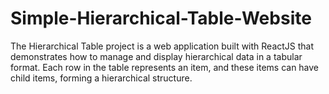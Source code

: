 # Simple-Hierarchical-Table-Website
The Hierarchical Table project is a web application built with ReactJS that demonstrates how to manage and display hierarchical data in a tabular format. Each row in the table represents an item, and these items can have child items, forming a hierarchical structure.
